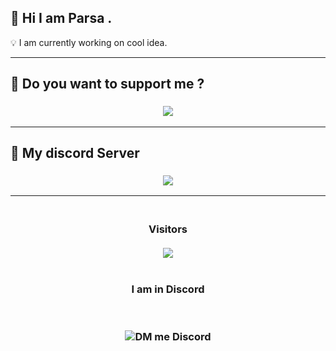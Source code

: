## 👋 Hi I am Parsa .

💡 I am currently working on cool idea.

---

<h2>🔗 Do you want to support me ?</h2>
<h3 align="center"> 
<a href="https://idpay.ir/donate-paraffin-team"><img src="https://img.buymeacoffee.com/button-api/?text=Donate &slug=BoyCode&button_colour=b33232&font_colour=ffffff&font_family=Cookie&outline_colour=000000&coffee_colour=FFDD00"></a>

---

<h2>🔗 My discord Server</h2>
<h3 align="center"> 
  
[![](https://img.shields.io/discord/796767783354368030.svg?logo=discord&colorB=7289DA)](https://discord.gg/RUrks4JqW6)

---

<h3 align="center"> 
<br>
Visitors<br></br>
<img src="https://profile-counter.glitch.me/parsa.firoozi55/count.svg" />
</br>
</br>
</br>
I am in Discord

<br><br>
![DM me Discord](https://discord.c99.nl/widget/theme-1/488958506280550402.png)
